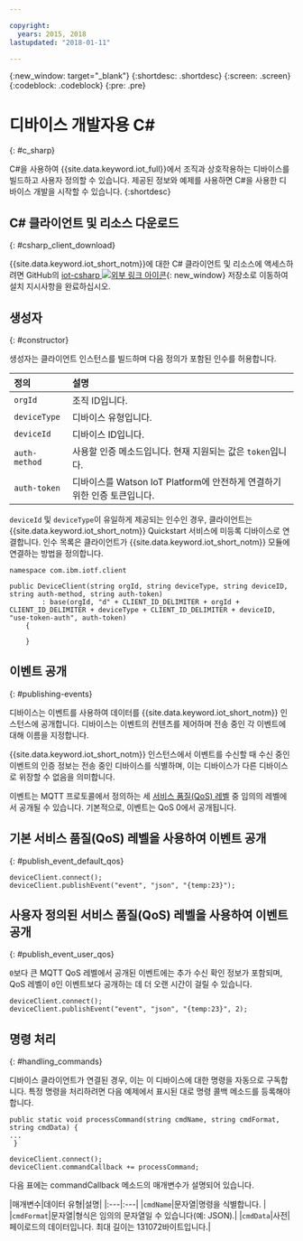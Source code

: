 ```yaml
---

copyright:
  years: 2015, 2018
lastupdated: "2018-01-11"

---
```


{:new_window: target="_blank"}
{:shortdesc: .shortdesc}
{:screen: .screen}
{:codeblock: .codeblock}
{:pre: .pre}


# 디바이스 개발자용 C#
{: #c_sharp}

C#을 사용하여 {{site.data.keyword.iot_full}}에서 조직과 상호작용하는 디바이스를 빌드하고 사용자 정의할 수 있습니다. 제공된 정보와 예제를 사용하면 C#을 사용한 디바이스 개발을 시작할 수 있습니다.
{:shortdesc}

## C# 클라이언트 및 리소스 다운로드
{: #csharp_client_download}

{{site.data.keyword.iot_short_notm}}에 대한 C# 클라이언트 및 리소스에 액세스하려면 GitHub의 [iot-csharp ![외부 링크 아이콘](../../../../icons/launch-glyph.svg "외부 링크 아이콘")](https://github.com/ibm-watson-iot/iot-csharp){: new_window} 저장소로 이동하여 설치 지시사항을 완료하십시오.


## 생성자
{: #constructor}

생성자는 클라이언트 인스턴스를 빌드하며 다음 정의가 포함된 인수를 허용합니다.

|정의 |설명 |
|:---|:---|
|`orgId`|조직 ID입니다.|
|`deviceType`|디바이스 유형입니다.|
|`deviceId` |디바이스 ID입니다.|
|`auth-method`   |사용할 인증 메소드입니다. 현재 지원되는 값은 `token`입니다.|
|`auth-token`   |디바이스를 Watson IoT Platform에 안전하게 연결하기 위한 인증 토큰입니다.|


`deviceId` 및 `deviceType`이 유일하게 제공되는 인수인 경우, 클라이언트는 {{site.data.keyword.iot_short_notm}} Quickstart 서비스에 미등록 디바이스로 연결합니다. 인수 목록은 클라이언트가 {{site.data.keyword.iot_short_notm}} 모듈에 연결하는 방법을 정의합니다.


```
namespace com.ibm.iotf.client

public DeviceClient(string orgId, string deviceType, string deviceID, string auth-method, string auth-token)
        : base(orgId, "d" + CLIENT_ID_DELIMITER + orgId + CLIENT_ID_DELIMITER + deviceType + CLIENT_ID_DELIMITER + deviceID, "use-token-auth", auth-token)
    {

    }
```

## 이벤트 공개
{: #publishing-events}

디바이스는 이벤트를 사용하여 데이터를 {{site.data.keyword.iot_short_notm}} 인스턴스에 공개합니다. 디바이스는 이벤트의 컨텐츠를 제어하며 전송 중인 각 이벤트에 대해 이름을 지정합니다.

{{site.data.keyword.iot_short_notm}} 인스턴스에서 이벤트를 수신할 때 수신 중인 이벤트의 인증 정보는 전송 중인 디바이스를 식별하며, 이는 디바이스가 다른 디바이스로 위장할 수 없음을 의미합니다.

이벤트는 MQTT 프로토콜에서 정의하는 세 [서비스 품질(QoS) 레벨](../mqtt.html#managed-devices) 중 임의의 레벨에서 공개될 수 있습니다. 기본적으로, 이벤트는 QoS 0에서 공개됩니다.


## 기본 서비스 품질(QoS) 레벨을 사용하여 이벤트 공개
{: #publish_event_default_qos}

```
deviceClient.connect();
deviceClient.publishEvent("event", "json", "{temp:23}");
```


## 사용자 정의된 서비스 품질(QoS) 레벨을 사용하여 이벤트 공개
{: #publish_event_user_qos}

`0`보다 큰 MQTT QoS 레벨에서 공개된 이벤트에는 추가 수신 확인 정보가 포함되며, QoS 레벨이 `0`인 이벤트보다 공개하는 데 더 오랜 시간이 걸릴 수 있습니다.


```
deviceClient.connect();
deviceClient.publishEvent("event", "json", "{temp:23}", 2);
```

## 명령 처리
{: #handling_commands}

디바이스 클라이언트가 연결된 경우, 이는 이 디바이스에 대한 명령을 자동으로 구독합니다. 특정 명령을 처리하려면 다음 예제에서 표시된 대로 명령 콜백 메소드를 등록해야 합니다.

```
public static void processCommand(string cmdName, string cmdFormat, string cmdData) {
...
 }
```

```
deviceClient.connect();
deviceClient.commandCallback += processCommand;
```
다음 표에는 commandCallback 메소드의 매개변수가 설명되어 있습니다.

|매개변수|데이터 유형|설명|
|:---|:---|
|`cmdName`|문자열|명령을 식별합니다. |
|`cmdFormat`|문자열|형식은 임의의 문자열일 수 있습니다(예: JSON).|
|`cmdData`|사전|페이로드의 데이터입니다. 최대 길이는 131072바이트입니다.|
